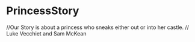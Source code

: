 # PrincessStory
//Our Story is about a princess who sneaks either out or into her castle.
// Luke Vecchiet and Sam McKean
